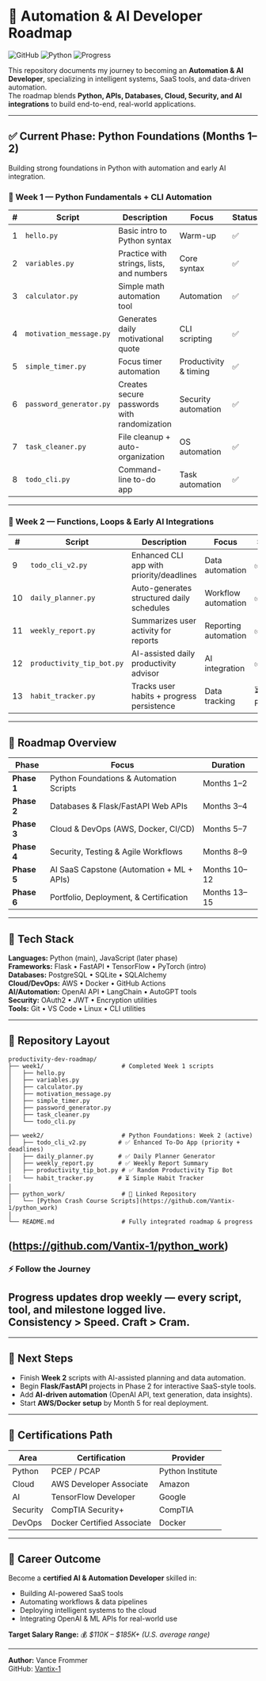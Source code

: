 # 🚀 Automation & AI Developer Roadmap

![GitHub](https://img.shields.io/badge/GitHub-Repo-black?logo=github&logoColor=white)
![Python](https://img.shields.io/badge/Python-3.11-blue?logo=python&logoColor=white)
![Progress](https://img.shields.io/badge/Progress-Live-brightgreen)

This repository documents my journey to becoming an **Automation & AI Developer**, specializing in intelligent systems, SaaS tools, and data-driven automation.  
The roadmap blends **Python, APIs, Databases, Cloud, Security, and AI integrations** to build end-to-end, real-world applications.

---

## ✅ Current Phase: Python Foundations (Months 1–2)
Building strong foundations in Python with automation and early AI integration.

### 🧠 Week 1 — Python Fundamentals + CLI Automation
| # | Script | Description | Focus | Status |
|---|---------|--------------|--------|--------|
| 1 | `hello.py` | Basic intro to Python syntax | Warm-up | ✅ |
| 2 | `variables.py` | Practice with strings, lists, and numbers | Core syntax | ✅ |
| 3 | `calculator.py` | Simple math automation tool | Automation | ✅ |
| 4 | `motivation_message.py` | Generates daily motivational quote | CLI scripting | ✅ |
| 5 | `simple_timer.py` | Focus timer automation | Productivity & timing | ✅ |
| 6 | `password_generator.py` | Creates secure passwords with randomization | Security automation | ✅ |
| 7 | `task_cleaner.py` | File cleanup + auto-organization | OS automation | ✅ |
| 8 | `todo_cli.py` | Command-line to-do app | Task automation | ✅ |

---

### 🤖 Week 2 — Functions, Loops & Early AI Integrations
| # | Script | Description | Focus | Status |
|---|---------|--------------|--------|--------|
| 9 | `todo_cli_v2.py` | Enhanced CLI app with priority/deadlines | Data automation | ✅ |
| 10 | `daily_planner.py` | Auto-generates structured daily schedules | Workflow automation | ✅ |
| 11 | `weekly_report.py` | Summarizes user activity for reports | Reporting automation | ✅|
| 12 | `productivity_tip_bot.py` | AI-assisted daily productivity advisor | AI integration | ✅ |
| 13 | `habit_tracker.py` | Tracks user habits + progress persistence | Data tracking | ⏳ Planned |

---

## 🧩 Roadmap Overview
| Phase | Focus | Duration |
|-------|-------|----------|
| **Phase 1** | Python Foundations & Automation Scripts | Months 1–2 |
| **Phase 2** | Databases & Flask/FastAPI Web APIs | Months 3–4 |
| **Phase 3** | Cloud & DevOps (AWS, Docker, CI/CD) | Months 5–7 |
| **Phase 4** | Security, Testing & Agile Workflows | Months 8–9 |
| **Phase 5** | AI SaaS Capstone (Automation + ML + APIs) | Months 10–12 |
| **Phase 6** | Portfolio, Deployment, & Certification | Months 13–15 |

---

## 🧠 Tech Stack
**Languages:** Python (main), JavaScript (later phase)  
**Frameworks:** Flask • FastAPI • TensorFlow • PyTorch (intro)  
**Databases:** PostgreSQL • SQLite • SQLAlchemy  
**Cloud/DevOps:** AWS • Docker • GitHub Actions  
**AI/Automation:** OpenAI API • LangChain • AutoGPT tools  
**Security:** OAuth2 • JWT • Encryption utilities  
**Tools:** Git • VS Code • Linux • CLI utilities  

---

## 📂 Repository Layout

```
productivity-dev-roadmap/
├── week1/                      # Completed Week 1 scripts
│   ├── hello.py
│   ├── variables.py
│   ├── calculator.py
│   ├── motivation_message.py
│   ├── simple_timer.py
│   ├── password_generator.py
│   ├── task_cleaner.py
│   └── todo_cli.py
│
├── week2/                      # Python Foundations: Week 2 (active)
│   ├── todo_cli_v2.py         # ✅ Enhanced To-Do App (priority + deadlines)
│   ├── daily_planner.py       # ✅ Daily Planner Generator
│   ├── weekly_report.py       # ✅ Weekly Report Summary
│   ├── productivity_tip_bot.py # ✅ Random Productivity Tip Bot
│   └── habit_tracker.py       # ⏳ Simple Habit Tracker
│
├── python_work/                # 🔗 Linked Repository
│   └── [Python Crash Course Scripts](https://github.com/Vantix-1/python_work)
│
└── README.md                   # Fully integrated roadmap & progress

```
(https://github.com/Vantix-1/python_work)
---
### ⚡ Follow the Journey
Progress updates drop weekly — every script, tool, and milestone logged live.  
Consistency > Speed. Craft > Cram.
---

---

## 🎯 Next Steps
- Finish **Week 2** scripts with AI-assisted planning and data automation.  
- Begin **Flask/FastAPI** projects in Phase 2 for interactive SaaS-style tools.  
- Add **AI-driven automation** (OpenAI API, text generation, data insights).  
- Start **AWS/Docker setup** by Month 5 for real deployment.  

---

## 🧾 Certifications Path
| Area | Certification | Provider |
|------|----------------|-----------|
| Python | PCEP / PCAP | Python Institute |
| Cloud | AWS Developer Associate | Amazon |
| AI | TensorFlow Developer | Google |
| Security | CompTIA Security+ | CompTIA |
| DevOps | Docker Certified Associate | Docker |

---

## 💼 Career Outcome
Become a **certified AI & Automation Developer** skilled in:  
- Building AI-powered SaaS tools  
- Automating workflows & data pipelines  
- Deploying intelligent systems to the cloud  
- Integrating OpenAI & ML APIs for real-world use  

**Target Salary Range:** 💰 *$110K – $185K+ (U.S. average range)*  

---

**Author:** Vance Frommer  
GitHub: [Vantix-1](https://github.com/Vantix-1)
